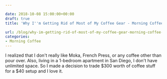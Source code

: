 ```yaml
---

date: 2018-10-08 15:00:00+00:00
draft: true
title: 'Why I''m Getting Rid of Most of My Coffee Gear - Morning Coffee #1'

url: /blog/why-im-getting-rid-of-most-of-my-coffee-gear-morning-coffee-1
categories:
- Morning Coffee
---
```




 


I realized that I don't really like Moka, French Press, or any coffee other than pour over. Also, living in a 1-bedroom apartment in San Diego, I don't have unlimited space. So I made a decision to trade $300 worth of coffee stuff for a $40 setup and I love it.
